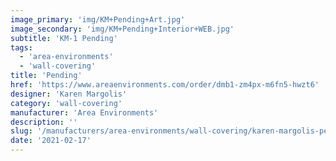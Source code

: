 ```yaml
---
image_primary: 'img/KM+Pending+Art.jpg'
image_secondary: 'img/KM+Pending+Interior+WEB.jpg'
subtitle: 'KM-1 Pending'
tags:
  - 'area-environments'
  - 'wall-covering'
title: 'Pending'
href: 'https://www.areaenvironments.com/order/dmb1-zm4px-m6fn5-hwzt6'
designer: 'Karen Margolis'
category: 'wall-covering'
manufacturer: 'Area Environments'
description: ''
slug: '/manufacturers/area-environments/wall-covering/karen-margolis-pending'
date: '2021-02-17'
---
```

